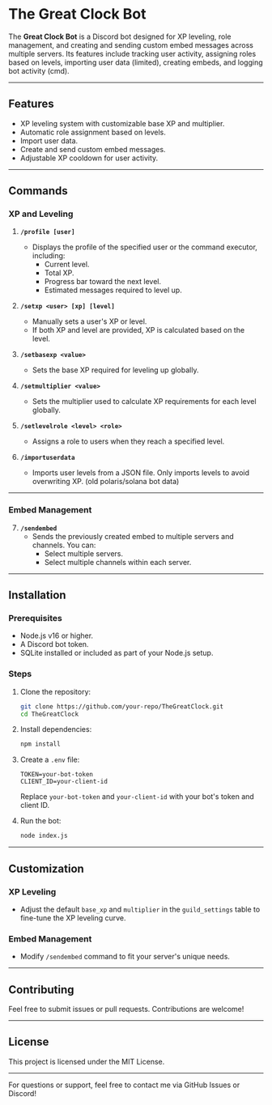 # The Great Clock Bot

The **Great Clock Bot** is a Discord bot designed for XP leveling, role management, and creating and sending custom embed messages across multiple servers. Its features include tracking user activity, assigning roles based on levels, importing user data (limited), creating embeds, and logging bot activity (cmd).

---

## Features

- XP leveling system with customizable base XP and multiplier.
- Automatic role assignment based on levels.
- Import user data.
- Create and send custom embed messages.
- Adjustable XP cooldown for user activity.

---

## Commands

### XP and Leveling
1. **`/profile [user]`**
   - Displays the profile of the specified user or the command executor, including:
     - Current level.
     - Total XP.
     - Progress bar toward the next level.
     - Estimated messages required to level up.

2. **`/setxp <user> [xp] [level]`**
   - Manually sets a user's XP or level.
   - If both XP and level are provided, XP is calculated based on the level.

3. **`/setbasexp <value>`**
   - Sets the base XP required for leveling up globally.

4. **`/setmultiplier <value>`**
   - Sets the multiplier used to calculate XP requirements for each level globally.

5. **`/setlevelrole <level> <role>`**
   - Assigns a role to users when they reach a specified level.

6. **`/importuserdata`**
   - Imports user levels from a JSON file. Only imports levels to avoid overwriting XP. (old polaris/solana bot data)

---

### Embed Management
7. **`/sendembed`**
   - Sends the previously created embed to multiple servers and channels. You can:
     - Select multiple servers.
     - Select multiple channels within each server.

---

## Installation

### Prerequisites
- Node.js v16 or higher.
- A Discord bot token.
- SQLite installed or included as part of your Node.js setup.

### Steps
1. Clone the repository:
   ```bash
   git clone https://github.com/your-repo/TheGreatClock.git
   cd TheGreatClock
   ```

2. Install dependencies:
   ```bash
   npm install
   ```

3. Create a `.env` file:
   ```plaintext
   TOKEN=your-bot-token
   CLIENT_ID=your-client-id
   ```
   Replace `your-bot-token` and `your-client-id` with your bot's token and client ID.

4. Run the bot:
   ```bash
   node index.js
   ```

---

## Customization

### XP Leveling
- Adjust the default `base_xp` and `multiplier` in the `guild_settings` table to fine-tune the XP leveling curve.

### Embed Management
- Modify `/sendembed` command to fit your server's unique needs.

---

## Contributing
Feel free to submit issues or pull requests. Contributions are welcome!

---

## License
This project is licensed under the MIT License.

---

For questions or support, feel free to contact me via GitHub Issues or Discord!
